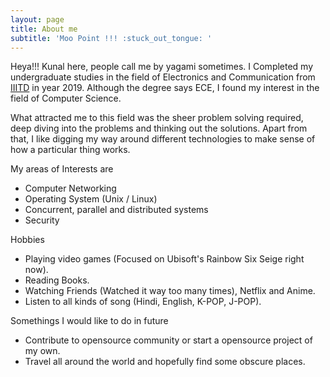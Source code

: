 ```yaml
---
layout: page
title: About me
subtitle: 'Moo Point !!! :stuck_out_tongue: '
---
```


Heya!!! Kunal here, people call me by yagami sometimes. I Completed my undergraduate studies in the field of Electronics and Communication from [IIITD](https://iiitd.ac.in/) in year 2019. Although the degree says ECE, I found my interest in the field of Computer Science.

What attracted me to this field was the sheer problem solving required, deep diving into the problems and thinking out the solutions. Apart from that, I like digging my way around different technologies to make sense of how a particular thing works.

My areas of Interests are
- Computer Networking
- Operating System (Unix / Linux)
- Concurrent, parallel and distributed systems
- Security

Hobbies
- Playing video games (Focused on Ubisoft's Rainbow Six Seige right now).
- Reading Books.
- Watching Friends (Watched it way too many times), Netflix and Anime.
- Listen to all kinds of song (Hindi, English, K-POP, J-POP).

Somethings I would like to do in future
- Contribute to opensource community or start a opensource project of my own.
- Travel all around the world and hopefully find some obscure places.

